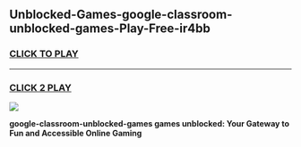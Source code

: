
## Unblocked-Games-google-classroom-unblocked-games-Play-Free-ir4bb
<h3>
<a href="https://premium76.site?title=google-classroom-unblocked-games&ref=10A">CLICK TO PLAY</a></h3>
<hr>

<h3>
<a href="https://premium76.site?title=google-classroom-unblocked-games&ref=10A">CLICK 2 PLAY</a>
  
</h3>

<a href="https://premium76.site?title=google-classroom-unblocked-games&ref=10A"><img src="https://clearcache.store/games.png"></a>


**google-classroom-unblocked-games games unblocked: Your Gateway to Fun and Accessible Online Gaming**
